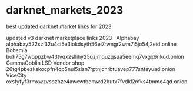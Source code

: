 # darknet_markets_2023
best updated darknet market links for 2023

updated v3 darknet marketplace links 2023
 
Alphabay alphabay522szl32u4ci5e3iokdsyth56ei7rwngr2wm7i5jo54j2eid.online
Bohemia boh75g7wqppzbw43tvqx2sllihy25qzjmquzqsua5eemq7vxgx6rikqd.onion
GammaGoblin LSD Vendor shop 26tg4pbezkskocpfn4cp5nul5slsn7rptnjcnrbtuavep777snfayuad.onion
ViceCity oxsfyfyf3rmxwzvsozhze4awcwtbomwd2butx7fvdkl2nfks4tmmo4qd.onion
